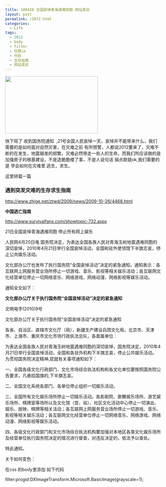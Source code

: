 ```yaml
---
title: 100420 全国哀悼青海遇难同胞 网站变灰
layout: post
permalink: /1072.html
categories:
  - Life
tags:
  - 2012
  - body
  - filter
  - 仅限ie
  - 代码
  - 生存指南
  - 网站变灰
---
```

[<img class="aligncenter size-medium wp-image-1073" title="zn" src="http://www.80aj.com/wp-content/uploads/2010/04/zn-300x185.jpg" alt="" width="300" height="185" />][1]

快下班了 收到国务院通知  ,21号全国人民哀悼一天，哀悼并不能带来什么，我们需要的是如何面对自然灾害，在灾难之前 有所预警，人都说2012要来了，灾难不断的在发生，地震越发的频繁，灾难必然带走一些人的生命，而我们所应该做的是 加强房子的根基建设，不是造脆脆楼了事，不是人说句话 捐点款就ok,我们需要的是 学会如何在灾难里 逃生，求生。

这里转载一篇

### 遇到突发灾难的生存求生指南

<http://www.zhige.net/ztwd/2009/news/2009-10-26/4468.html>

**中国逃亡指南**

<http://www.survivalfans.com/showtopic-732.aspx>

21日全国哀悼青海遇难同胞 停止所有网上娱乐

<div id="Cnt-Main-Article-QQ">
  <p>
    人民网4月20日电 国务院决定，为表达全国各族人民对青海玉树地震遇难同胞的深切哀悼，2010年4月21日举行全国哀悼活动，全国和驻外使领馆下半旗志哀，停止公共娱乐活动。
  </p>
  
  <p>
    文化部办公厅也发布了执行国务院“全国哀悼活动”决定的紧急通知。通知表示：各互联网上网服务营业场所停止一切游戏、音乐、影视等相关娱乐活动；各互联网文化经营单位停止一切网络音乐、网络游戏、网络动漫、网络影视等娱乐活动。
  </p>
  
  <p>
    通知全文如下：
  </p>
  
  <p>
    <strong>文化部办公厅关于执行国务院“全国哀悼活动”决定的紧急通知</strong>
  </p>
  
  <p>
    文明电字(2010)9号
  </p>
  
  <p>
    文化部办公厅关于执行国务院“全国哀悼活动”决定的紧急通知
  </p>
  
  <p>
    各省、自治区、直辖市文化厅（局），新疆生产建设兵团文化局，北京市、天津市、上海市、重庆市文化市场行政执法总队，各直属单位：
  </p>
  
  <p>
    为表达全国各族人民对青海玉树地震遇难同胞的深切哀悼，国务院决定，2010年4月21日举行全国哀悼活动，全国和各驻外机构下半旗志哀，停止公共娱乐活动。为贯彻国务院决定精神,现就有关事项通知如下：
  </p>
  
  <p>
    一、全国各级文化行政部门、文化市场综合执法机构和各文化单位要按照国务院公告要求，凡悬挂国旗的,下半旗志哀。
  </p>
  
  <p>
    二、全国文化系统各部门、各单位停止组织一切娱乐活动。
  </p>
  
  <p>
    三、全国所有文化娱乐场所停止一切娱乐活动。各影剧院、歌舞娱乐场所、游艺娱乐场所、棋牌室等场所以及文化馆（宫、站）、社区文化活动中心停止一切演出、娱乐、放映、棋牌等相关活动；各互联网上网服务营业场所停止一切游戏、音乐、影视等相关娱乐活动；各互联网文化经营单位停止一切网络音乐、网络游戏、网络动漫、网络影视等娱乐活动。
  </p>
  
  <p>
    四、各级文化行政部门和文化市场综合执法机构要加强对本地区各类文化娱乐场所及经营单位执行国务院决定的情况进行督查，对违反决定的，依法予以查处。
  </p>
  
  <p>
    特此通知。
  </p>
  
  <p>
    关于如何变色：
  </p>
</div>

在css 的body里添加 如下代码

filter:progid:DXImageTransform.Microsoft.BasicImage(grayscale=1);

 [1]: http://www.80aj.com/wp-content/uploads/2010/04/zn.jpg